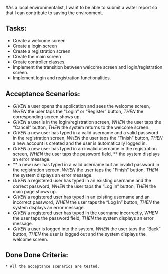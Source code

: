#As a local environmentalist, I want to be able to submit a water report so that I can contribute to saving the environment.  

## Tasks:
* Create a welcome screen
* Create a login screen
* Create a registration screen
* Create the main screen
* Create controller classes.
* Implement the transition between welcome screen and login/registration screen.
* Implement login and registration functionalities.  

## Acceptance Scenarios:

* *GIVEN* a user opens the application and sees the welcome screen, *WHEN* the user taps the “Login” or “Register” button, *THEN* the corresponding screen shows up.
* *GIVEN* a user is in the login/registration screen, *WHEN* the user taps the “Cancel” button, *THEN* the system returns to the welcome screen.
* *GIVEN* a new user has typed in a valid username and a valid password in the registration screen, *WHEN* the user taps the “Finish” button, *THEN* a new account is created and the user is automatically logged in.
* *GIVEN* a new user has typed in an invalid username in the registration screen, *WHEN* the user taps the password field, ** the system displays an error message.
* ** a new user has typed in a valid username but an invalid password in the registration screen, *WHEN* the user taps the "Finish" button, *THEN* the system displays an error message.
* *GIVEN* a registered user has typed in an existing username and the correct password, *WHEN* the user taps the “Log In” button, *THEN* the main page shows up.
* *GIVEN* a registered user has typed in an existing username and an incorrect password, *WHEN* the user taps the “Log In” button, *THEN* the system displays an error message.
* *GIVEN* a registered user has typed in the username incorrectly, *WHEN* the user taps the password field, *THEN* the system displays an error message.
* *GIVEN* a user is logged into the system, *WHEN* the user taps the “Back” button, *THEN* the user is logged out and the system displays the welcome screen.  

## Done Done Criteria:
    * All the acceptance scenarios are tested.
